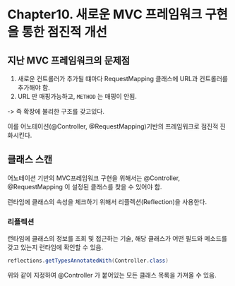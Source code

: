 # Chapter10. 새로운 MVC 프레임워크 구현을 통한 점진적 개선


## 지난 MVC 프레임워크의 문제점

1. 새로운 컨트롤러가 추가될 떄마다 RequestMapping 클래스에 URL과 컨트롤러를 추가해야 함.
2. URL 만 매핑가능하고, `METHOD` 는 매핑이 안됨.

-> 즉 확장에 불리한 구조를 갖고있다.

이를 어노테이션(@Controller, @RequestMapping)기반의 프레임워크로 점진적 진화시킨다.


## 클래스 스캔

어노테이션 기반의 MVC프레임워크 구현을 위해서는 @Controller, @RequestMapping 이 설정된 클래스를 찾을 수 있어야 함. 

런타임에 클래스의 속성을 체크하기 위해서 리플렉션(Reflection)을 사용한다.

### 리플렉션

런타임에 클래스의 정보를 조회 및 접근하는 기술, 해당 클래스가 어떤 필드와 메소드를 갖고 있는지 런타임에 확인할 수 있음.

```java
reflections.getTypesAnnotatedWith(Controller.class)
```

위와 같이 지정하여 @Controller 가 붙어있는 모든 클래스 목록을 가져올 수 있음.
